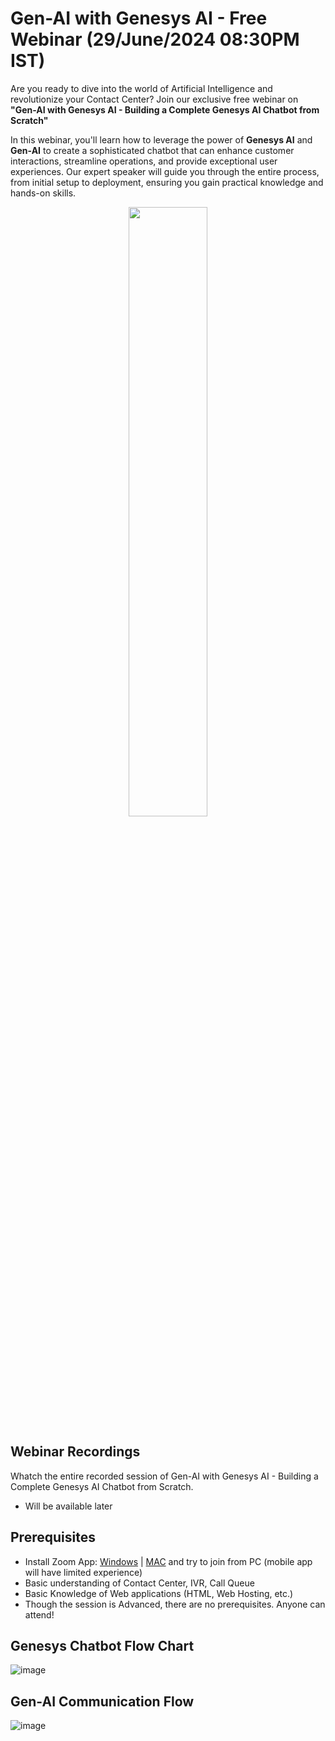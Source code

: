 # Gen-AI with Genesys AI - Free Webinar (29/June/2024 08:30PM IST)
Are you ready to dive into the world of Artificial Intelligence and revolutionize your Contact Center? Join our exclusive free webinar on **"Gen-AI with Genesys AI - Building a Complete Genesys AI Chatbot from Scratch"**

In this webinar, you'll learn how to leverage the power of **Genesys AI** and **Gen-AI** to create a sophisticated chatbot that can enhance customer interactions, streamline operations, and provide exceptional user experiences. Our expert speaker will guide you through the entire process, from initial setup to deployment, ensuring you gain practical knowledge and hands-on skills.
<p align="center">
<img src="https://github.com/vpjaseem/collaboration/assets/67306692/e7fce97b-b7af-4a83-a0a8-e0d50726170b" width="50%"  height="50%">
</p>

## Webinar Recordings
Whatch the entire recorded session of Gen-AI with Genesys AI - Building a Complete Genesys AI Chatbot from Scratch.
- Will be available later

## Prerequisites
- Install Zoom App: [Windows](https://zoom.us/download?os=win) | [MAC](https://zoom.us/download?os=mac) and try to join from PC (mobile app will have limited experience)
- Basic understanding of Contact Center, IVR, Call Queue
- Basic Knowledge of Web applications (HTML, Web Hosting, etc.)
- Though the session is Advanced, there are no prerequisites. Anyone can attend!

## Genesys Chatbot Flow Chart
![image](https://github.com/vpjaseem/collaboration/assets/67306692/9a11e155-ee0b-4653-8ac9-ac89e62e22e6)

## Gen-AI Communication Flow
![image](https://github.com/vpjaseem/collaboration/assets/67306692/93d93d3f-0cf7-471c-a0ee-284c4c090f00)
